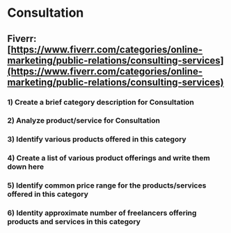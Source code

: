 # Consultation
## Fiverr: [https://www.fiverr.com/categories/online-marketing/public-relations/consulting-services](https://www.fiverr.com/categories/online-marketing/public-relations/consulting-services)
### 1) Create a brief category description for Consultation
### 2) Analyze product/service for Consultation
### 3) Identify various products offered in this category
### 4) Create a list of various product offerings and write them down here
### 5) Identify common price range for the products/services offered in this category
### 6) Identity approximate number of freelancers offering products and services in this category
